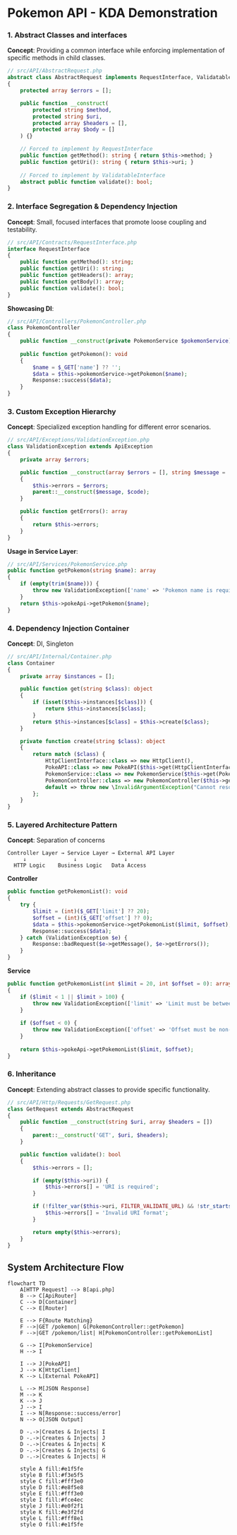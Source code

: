 # Pokemon API - KDA Demonstration

### 1. Abstract Classes and interfaces

**Concept**: Providing a common interface while enforcing implementation of specific methods in child classes.

```php
// src/API/AbstractRequest.php
abstract class AbstractRequest implements RequestInterface, ValidatableInterface
{
    protected array $errors = [];

    public function __construct(
        protected string $method,
        protected string $uri,
        protected array $headers = [],
        protected array $body = []
    ) {}

    // Forced to implement by RequestInterface
    public function getMethod(): string { return $this->method; }
    public function getUri(): string { return $this->uri; }
    
    // Forced to implement by ValidatableInterface
    abstract public function validate(): bool;
}
```

### 2. Interface Segregation & Dependency Injection

**Concept**: Small, focused interfaces that promote loose coupling and testability.

```php
// src/API/Contracts/RequestInterface.php
interface RequestInterface
{
    public function getMethod(): string;
    public function getUri(): string;
    public function getHeaders(): array;
    public function getBody(): array;
    public function validate(): bool;
}
```

**Showcasing DI**:
```php
// src/API/Controllers/PokemonController.php
class PokemonController
{
    public function __construct(private PokemonService $pokemonService) {}
    
    public function getPokemon(): void
    {
        $name = $_GET['name'] ?? '';
        $data = $this->pokemonService->getPokemon($name);
        Response::success($data);
    }
}
```

### 3. Custom Exception Hierarchy

**Concept**: Specialized exception handling for different error scenarios.

```php
// src/API/Exceptions/ValidationException.php
class ValidationException extends ApiException
{
    private array $errors;

    public function __construct(array $errors = [], string $message = 'Validation failed', int $code = 400)
    {
        $this->errors = $errors;
        parent::__construct($message, $code);
    }

    public function getErrors(): array
    {
        return $this->errors;
    }
}
```

**Usage in Service Layer**:
```php
// src/API/Services/PokemonService.php
public function getPokemon(string $name): array
{
    if (empty(trim($name))) {
        throw new ValidationException(['name' => 'Pokemon name is required']);
    }
    return $this->pokeApi->getPokemon($name);
}
```

### 4. Dependency Injection Container

**Concept**: DI, Singleton

```php
// src/API/Internal/Container.php
class Container
{
    private array $instances = [];

    public function get(string $class): object
    {
        if (isset($this->instances[$class])) {
            return $this->instances[$class];
        }
        return $this->instances[$class] = $this->create($class);
    }

    private function create(string $class): object
    {
        return match ($class) {
            HttpClientInterface::class => new HttpClient(),
            PokeAPI::class => new PokeAPI($this->get(HttpClientInterface::class)),
            PokemonService::class => new PokemonService($this->get(PokeAPI::class)),
            PokemonController::class => new PokemonController($this->get(PokemonService::class)),
            default => throw new \InvalidArgumentException("Cannot resolve class: {$class}")
        };
    }
}
```

### 5. Layered Architecture Pattern

**Concept**: Separation of concerns

```
Controller Layer → Service Layer → External API Layer
     ↓               ↓               ↓
  HTTP Logic    Business Logic   Data Access
```

**Controller**
```php
public function getPokemonList(): void
{
    try {
        $limit = (int)($_GET['limit'] ?? 20);
        $offset = (int)($_GET['offset'] ?? 0);
        $data = $this->pokemonService->getPokemonList($limit, $offset);
        Response::success($data);
    } catch (ValidationException $e) {
        Response::badRequest($e->getMessage(), $e->getErrors());
    }
}
```

**Service**
```php
public function getPokemonList(int $limit = 20, int $offset = 0): array
{
    if ($limit < 1 || $limit > 100) {
        throw new ValidationException(['limit' => 'Limit must be between 1 and 100']);
    }
    
    if ($offset < 0) {
        throw new ValidationException(['offset' => 'Offset must be non-negative']);
    }
    
    return $this->pokeApi->getPokemonList($limit, $offset);
}
```

### 6. Inheritance

**Concept**: Extending abstract classes to provide specific functionality.

```php
// src/API/Http/Requests/GetRequest.php
class GetRequest extends AbstractRequest
{
    public function __construct(string $uri, array $headers = [])
    {
        parent::__construct('GET', $uri, $headers);
    }

    public function validate(): bool
    {
        $this->errors = [];

        if (empty($this->uri)) {
            $this->errors[] = 'URI is required';
        }

        if (!filter_var($this->uri, FILTER_VALIDATE_URL) && !str_starts_with($this->uri, '/')) {
            $this->errors[] = 'Invalid URI format';
        }

        return empty($this->errors);
    }
}
```

## System Architecture Flow

```mermaid
flowchart TD
    A[HTTP Request] --> B[api.php]
    B --> C[ApiRouter]
    C --> D[Container]
    C --> E[Router]
    
    E --> F{Route Matching}
    F -->|GET /pokemon| G[PokemonController::getPokemon]
    F -->|GET /pokemon/list| H[PokemonController::getPokemonList]
    
    G --> I[PokemonService]
    H --> I
    
    I --> J[PokeAPI]
    J --> K[HttpClient]
    K --> L[External PokeAPI]
    
    L --> M[JSON Response]
    M --> K
    K --> J
    J --> I
    I --> N[Response::success/error]
    N --> O[JSON Output]
    
    D -.->|Creates & Injects| I
    D -.->|Creates & Injects| J
    D -.->|Creates & Injects| K
    D -.->|Creates & Injects| G
    D -.->|Creates & Injects| H
    
    style A fill:#e1f5fe
    style B fill:#f3e5f5
    style C fill:#fff3e0
    style D fill:#e8f5e8
    style E fill:#fff3e0
    style I fill:#fce4ec
    style J fill:#e0f2f1
    style K fill:#e3f2fd
    style L fill:#fff8e1
    style O fill:#e1f5fe
```
